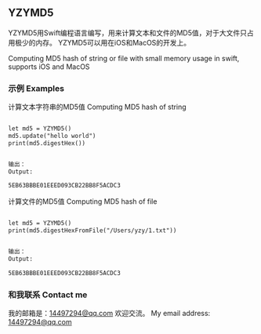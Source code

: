 ## YZYMD5

YZYMD5用Swift编程语言编写，用来计算文本和文件的MD5值，对于大文件只占用极少的内存。
YZYMD5可以用在iOS和MacOS的开发上。

 Computing MD5 hash of string or file with small memory usage in swift, supports iOS and MacOS

### 示例 Examples


计算文本字符串的MD5值
Computing MD5 hash of string

```markdown

let md5 = YZYMD5()
md5.update("hello world")
print(md5.digestHex())


输出：
Output:

5EB63BBBE01EEED093CB22BB8F5ACDC3

```

计算文件的MD5值
Computing MD5 hash of file


```markdown

let md5 = YZYMD5()
print(md5.digestHexFromFile("/Users/yzy/1.txt"))


输出：
Output:

5EB63BBBE01EEED093CB22BB8F5ACDC3

```


### 和我联系 Contact me

我的邮箱是：<14497294@qq.com> 欢迎交流。
My email address: <14497294@qq.com>

